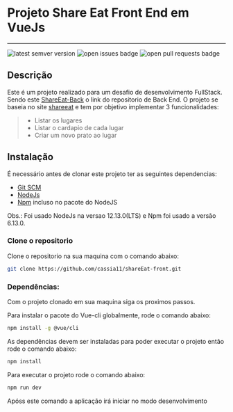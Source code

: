 # Projeto Share Eat Front End em VueJs

----

<img src='https://img.shields.io/github/tag/cassia11/shareEat-front.svg' alt='latest semver version' /> <img src='https://img.shields.io/github/issues/cassia11/shareEat-front.svg' alt='open issues badge' /> <img src='https://img.shields.io/github/issues-pr/cassia11/shareEat-front.svg' alt='open pull requests badge' />

## Descrição
Este é um projeto realizado para um desafio de desenvolvimento FullStack.
Sendo este [ShareEat-Back](https://github.com/cassia11/shareEat) o link do repositorio de Back End.
O projeto se baseia no site [shareeat](https://shareeat.com.br) e tem por objetivo implementar 3 funcionalidades:
>  * Listar os lugares
>  * Listar o cardapio de cada lugar
>  * Criar um novo prato ao lugar


## Instalação

É necessário antes de clonar este projeto ter as seguintes dependencias:

* [Git SCM](https://git-scm.com/downloads)
* [NodeJs](https://nodejs.org/en/)
* [Npm](https://nodejs.org/en/download/) incluso no pacote do NodeJS

Obs.: Foi usado NodeJs na versao 12.13.0(LTS) e Npm foi usado a versão 6.13.0.

### Clone o repositorio

Clone o repositorio na sua maquina com o comando abaixo:
```bash
git clone https://github.com/cassia11/shareEat-front.git
```

### Dependências:

Com o projeto clonado em sua maquina siga os proximos passos.

Para instalar o pacote do Vue-cli globalmente, rode o comando abaixo:
```bash
npm install -g @vue/cli
```
As dependências devem ser instaladas para poder executar o projeto então rode o comando abaixo:
```bash
npm install
```
Para executar o projeto rode o comando abaixo:
```bash
npm run dev
```
Apóss este comando a aplicação irá iniciar no modo desenvolvimento

